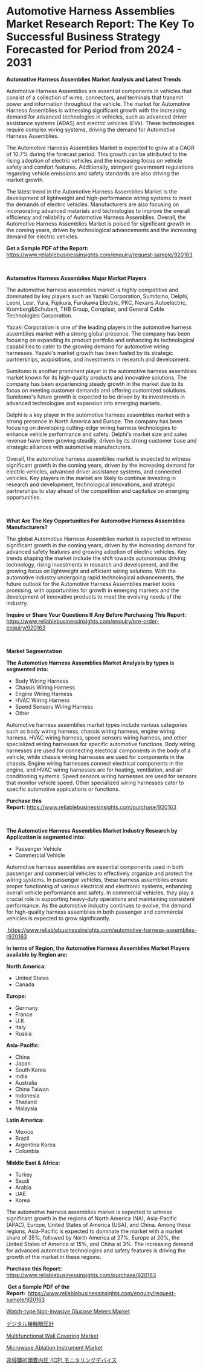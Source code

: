 <p><h1>Automotive Harness Assemblies Market Research Report: The Key To Successful Business Strategy Forecasted for Period from 2024 - 2031</h1></p><p><strong>Automotive Harness Assemblies Market Analysis and Latest Trends</strong></p>
<p><p>Automotive Harness Assemblies are essential components in vehicles that consist of a collection of wires, connectors, and terminals that transmit power and information throughout the vehicle. The market for Automotive Harness Assemblies is witnessing significant growth with the increasing demand for advanced technologies in vehicles, such as advanced driver assistance systems (ADAS) and electric vehicles (EVs). These technologies require complex wiring systems, driving the demand for Automotive Harness Assemblies.</p><p>The Automotive Harness Assemblies Market is expected to grow at a CAGR of 10.7% during the forecast period. This growth can be attributed to the rising adoption of electric vehicles and the increasing focus on vehicle safety and comfort features. Additionally, stringent government regulations regarding vehicle emissions and safety standards are also driving the market growth.</p><p>The latest trend in the Automotive Harness Assemblies Market is the development of lightweight and high-performance wiring systems to meet the demands of electric vehicles. Manufacturers are also focusing on incorporating advanced materials and technologies to improve the overall efficiency and reliability of Automotive Harness Assemblies. Overall, the Automotive Harness Assemblies Market is poised for significant growth in the coming years, driven by technological advancements and the increasing demand for electric vehicles.</p></p>
<p><strong>Get a Sample PDF of the Report:&nbsp;</strong> <a href="https://www.reliablebusinessinsights.com/enquiry/request-sample/920163">https://www.reliablebusinessinsights.com/enquiry/request-sample/920163</a></p>
<p>&nbsp;</p>
<p><strong>Automotive Harness Assemblies Major Market Players</strong></p>
<p><p>The automotive harness assemblies market is highly competitive and dominated by key players such as Yazaki Corporation, Sumitomo, Delphi, Leoni, Lear, Yura, Fujikura, Furukawa Electric, PKC, Nexans Autoelectric, Kromberg&Schubert, THB Group, Coroplast, and General Cable Technologies Corporation.</p><p>Yazaki Corporation is one of the leading players in the automotive harness assemblies market with a strong global presence. The company has been focusing on expanding its product portfolio and enhancing its technological capabilities to cater to the growing demand for automotive wiring harnesses. Yazaki's market growth has been fueled by its strategic partnerships, acquisitions, and investments in research and development.</p><p>Sumitomo is another prominent player in the automotive harness assemblies market known for its high-quality products and innovative solutions. The company has been experiencing steady growth in the market due to its focus on meeting customer demands and offering customized solutions. Sumitomo's future growth is expected to be driven by its investments in advanced technologies and expansion into emerging markets.</p><p>Delphi is a key player in the automotive harness assemblies market with a strong presence in North America and Europe. The company has been focusing on developing cutting-edge wiring harness technologies to enhance vehicle performance and safety. Delphi's market size and sales revenue have been growing steadily, driven by its strong customer base and strategic alliances with automotive manufacturers.</p><p>Overall, the automotive harness assemblies market is expected to witness significant growth in the coming years, driven by the increasing demand for electric vehicles, advanced driver assistance systems, and connected vehicles. Key players in the market are likely to continue investing in research and development, technological innovations, and strategic partnerships to stay ahead of the competition and capitalize on emerging opportunities.</p></p>
<p>&nbsp;</p>
<p><strong>What Are The Key Opportunities For Automotive Harness Assemblies Manufacturers?</strong></p>
<p><p>The global Automotive Harness Assemblies market is expected to witness significant growth in the coming years, driven by the increasing demand for advanced safety features and growing adoption of electric vehicles. Key trends shaping the market include the shift towards autonomous driving technology, rising investments in research and development, and the growing focus on lightweight and efficient wiring solutions. With the automotive industry undergoing rapid technological advancements, the future outlook for the Automotive Harness Assemblies market looks promising, with opportunities for growth in emerging markets and the development of innovative products to meet the evolving needs of the industry.</p></p>
<p><strong>Inquire or Share Your Questions If Any Before Purchasing This Report:</strong> <a href="https://www.reliablebusinessinsights.com/enquiry/pre-order-enquiry/920163">https://www.reliablebusinessinsights.com/enquiry/pre-order-enquiry/920163</a></p>
<p>&nbsp;</p>
<p><strong>Market Segmentation</strong></p>
<p><strong>The Automotive Harness Assemblies Market Analysis by types is segmented into:</strong></p>
<p><ul><li>Body Wiring Harness</li><li>Chassis Wiring Harness</li><li>Engine Wiring Harness</li><li>HVAC Wiring Harness</li><li>Speed Sensors Wiring Harness</li><li>Other</li></ul></p>
<p><p>Automotive harness assemblies market types include various categories such as body wiring harness, chassis wiring harness, engine wiring harness, HVAC wiring harness, speed sensors wiring harness, and other specialized wiring harnesses for specific automotive functions. Body wiring harnesses are used for connecting electrical components in the body of a vehicle, while chassis wiring harnesses are used for components in the chassis. Engine wiring harnesses connect electrical components in the engine, and HVAC wiring harnesses are for heating, ventilation, and air conditioning systems. Speed sensors wiring harnesses are used for sensors that monitor vehicle speed. Other specialized wiring harnesses cater to specific automotive applications or functions.</p></p>
<p><strong>Purchase this Report:&nbsp;</strong><a href="https://www.reliablebusinessinsights.com/purchase/920163">https://www.reliablebusinessinsights.com/purchase/920163</a></p>
<p>&nbsp;</p>
<p><strong>The Automotive Harness Assemblies Market Industry Research by Application is segmented into:</strong></p>
<p><ul><li>Passenger Vehicle</li><li>Commercial Vehicle</li></ul></p>
<p><p>Automotive harness assemblies are essential components used in both passenger and commercial vehicles to effectively organize and protect the wiring systems. In passenger vehicles, these harness assemblies ensure proper functioning of various electrical and electronic systems, enhancing overall vehicle performance and safety. In commercial vehicles, they play a crucial role in supporting heavy-duty operations and maintaining consistent performance. As the automotive industry continues to evolve, the demand for high-quality harness assemblies in both passenger and commercial vehicles is expected to grow significantly.</p></p>
<p><a href="https://www.reliablebusinessinsights.com/automotive-harness-assemblies-r920163">&nbsp;https://www.reliablebusinessinsights.com/automotive-harness-assemblies-r920163</a></p>
<p><strong>In terms of Region, the Automotive Harness Assemblies Market Players available by Region are:</strong></p>
<p>
    <p> <strong> North America: </strong>
        <ul>
            <li>United States</li>
            <li>Canada</li>
        </ul>
        </p> 
    <p> <strong> Europe: </strong>
        <ul>
            <li>Germany</li>
            <li>France</li>
            <li>U.K.</li>
            <li>Italy</li>
            <li>Russia</li>
        </ul>
        </p> 
    <p> <strong> Asia-Pacific: </strong>
        <ul>
            <li>China</li>
            <li>Japan</li>
            <li>South Korea</li>
            <li>India</li>
            <li>Australia</li>
            <li>China Taiwan</li>
            <li>Indonesia</li>
            <li>Thailand</li>
            <li>Malaysia</li>
        </ul>
        </p> 
    <p> <strong> Latin America: </strong>
        <ul>
            <li>Mexico</li>
            <li>Brazil</li>
            <li>Argentina Korea</li>
            <li>Colombia</li>
        </ul>
        </p> 
    <p> <strong> Middle East & Africa: </strong>
        <ul>
            <li>Turkey</li>
            <li>Saudi</li>
            <li>Arabia</li>
            <li>UAE</li>
            <li>Korea</li>
        </ul>
    </p>
    </p>
<p><p>The automotive harness assemblies market is expected to witness significant growth in the regions of North America (NA), Asia-Pacific (APAC), Europe, United States of America (USA), and China. Among these regions, Asia-Pacific is expected to dominate the market with a market share of 35%, followed by North America at 27%, Europe at 20%, the United States of America at 15%, and China at 3%. The increasing demand for advanced automotive technologies and safety features is driving the growth of the market in these regions.</p></p>
<p><strong>Purchase this Report: </strong><a href="https://www.reliablebusinessinsights.com/purchase/920163">https://www.reliablebusinessinsights.com/purchase/920163</a></p>
<p>&nbsp;<strong>Get a Sample PDF of the Report:&nbsp;&nbsp;</strong><a href="https://www.reliablebusinessinsights.com/enquiry/request-sample/920163">https://www.reliablebusinessinsights.com/enquiry/request-sample/920163</a></p>
<p><strong></strong></p>
<p><p><a href="https://github.com/DarrenSipes1990/Market-Research-Report-List-1/blob/main/watch-type-non-invasive-glucose-meters-market.md">Watch-type Non-invasive Glucose Meters Market</a></p><p><a href="https://github.com/JoanaNitzsche/Market-Research-Report-List-1/blob/main/9709680175619.md">デジタル接触眼圧計</a></p><p><a href="https://www.linkedin.com/pulse/market-forecast-global-multifunctional-wall-covering-trends-btoqe?trackingId=cveaKQ9yqexNy0b73uXqow%3D%3D">Multifunctional Wall Covering Market</a></p><p><a href="https://github.com/Airanohannonzb68e5pb53oc1/Market-Research-Report-List-3/blob/main/microwave-ablation-instrument-market.md">Microwave Ablation Instrument Market</a></p><p><a href="https://github.com/KaliMetz2023/Market-Research-Report-List-1/blob/main/7625076175620.md">非侵襲的頭蓋内圧 (ICP) モニタリングデバイス</a></p></p>